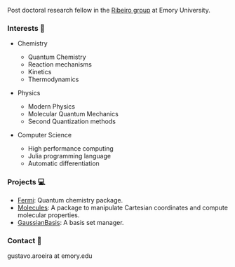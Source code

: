 Post doctoral research fellow in the [Ribeiro group](https://ribeiro.emorychem.science/) at Emory University.


### Interests 📖

- Chemistry
    - Quantum Chemistry
    - Reaction mechanisms
    - Kinetics 
    - Thermodynamics
 
 - Physics
    - Modern Physics
    - Molecular Quantum Mechanics
    - Second Quantization methods

 - Computer Science
    - High performance computing
    - Julia programming language
    - Automatic differentiation

### Projects 💻

* [Fermi](https://github.com/FermiQC/Fermi.jl): Quantum chemistry package.
* [Molecules](https://github.com/FermiQC/Molecules.jl): A package to manipulate Cartesian coordinates and compute molecular properties.
* [GaussianBasis](https://github.com/FermiQC/GaussianBasis.jl): A basis set manager.

### Contact 📨

gustavo.aroeira at emory.edu
